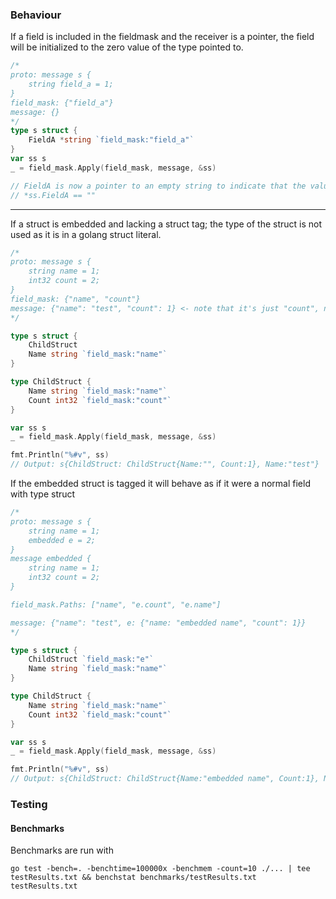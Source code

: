 ### Behaviour 
If a field is included in the fieldmask and the receiver is a pointer, the field will be initialized to the zero value of the type pointed to.
```go
/*
proto: message s {
    string field_a = 1;
}
field_mask: {"field_a"}
message: {}
*/
type s struct {
    FieldA *string `field_mask:"field_a"`
}
var ss s
_ = field_mask.Apply(field_mask, message, &ss)

// FieldA is now a pointer to an empty string to indicate that the value should be set to zero value as opposed to not set at all
// *ss.FieldA == ""
```

<hr>
If a struct is embedded and lacking a struct tag; the type of the struct is not used as it is in a golang struct literal.

```go
/*
proto: message s {
    string name = 1;
    int32 count = 2;
}
field_mask: {"name", "count"}
message: {"name": "test", "count": 1} <- note that it's just "count", not "ChildStruct.count"
*/

type s struct {
    ChildStruct
    Name string `field_mask:"name"`
}

type ChildStruct {
    Name string `field_mask:"name"`
    Count int32 `field_mask:"count"`
}

var ss s
_ = field_mask.Apply(field_mask, message, &ss)

fmt.Println("%#v", ss)
// Output: s{ChildStruct: ChildStruct{Name:"", Count:1}, Name:"test"}
```

If the embedded struct is tagged it will behave as if it were a normal field with type struct

```go
/*
proto: message s {
    string name = 1;
    embedded e = 2;
}
message embedded {
    string name = 1;
    int32 count = 2;
}

field_mask.Paths: ["name", "e.count", "e.name"]

message: {"name": "test", e: {"name: "embedded name", "count": 1}}
*/

type s struct {
    ChildStruct `field_mask:"e"`
    Name string `field_mask:"name"`
}

type ChildStruct {
    Name string `field_mask:"name"`
    Count int32 `field_mask:"count"`
}

var ss s
_ = field_mask.Apply(field_mask, message, &ss)

fmt.Println("%#v", ss)
// Output: s{ChildStruct: ChildStruct{Name:"embedded name", Count:1}, Name:"test"}
```
### Testing

#### Benchmarks

Benchmarks are run with 
```shell
go test -bench=. -benchtime=100000x -benchmem -count=10 ./... | tee testResults.txt && benchstat benchmarks/testResults.txt testResults.txt
```
